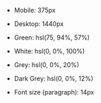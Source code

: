 - Mobile: 375px
- Desktop: 1440px

- Green: hsl(75, 94%, 57%)


- White: hsl(0, 0%, 100%)
- Grey: hsl(0, 0%, 20%)
- Dark Grey: hsl(0, 0%, 12%)

- Font size (paragraph): 14px
